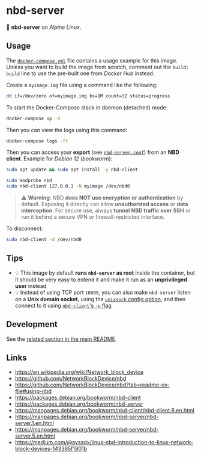 # nbd-server

:whale: **nbd-server** on _Alpine Linux_.

## Usage

The [`docker-compose.yml`](docker-compose.yml) file contains a usage example for this image. Unless you want to build the image from scratch, comment out the `build: build` line to use the pre-built one from _Docker Hub_ instead.

Create a `myimage.img` file using a command like the following:

```bash
dd if=/dev/zero of=myimage.img bs=1M count=32 status=progress
```

To start the Docker-Compose stack in daemon (detached) mode:

```bash
docker-compose up -d
```

Then you can view the logs using this command:

```bash
docker-compose logs -ft
```

Then you can access your **export** (see [`nbd-server.conf`](nbd-server.conf)) from an **NBD client**. Example for _Debian 12_ (_bookworm_):

```bash
sudo apt update && sudo apt install -y nbd-client

sudo modprobe nbd
sudo nbd-client 127.0.0.1 -N myimage /dev/nbd0
```

> :warning: **Warning**: NBD **does NOT use encryption or authentication** by default. Exposing it directly can allow **unauthorized access** or **data interception**. For secure use, always **tunnel NBD traffic over SSH** or run it behind a secure VPN or firewall-restricted interface.

To disconnect:

```bash
sudo nbd-client -d /dev/nbd0
```

## Tips

- :bulb: This image by default **runs `nbd-server` as root** inside the container, but it should be very easy to extend it and make it run as an **unprivileged user** instead
- :bulb: Instead of using TCP port `10809`, you can also make `nbd-server` listen on a **Unix domain socket**, using the [`unixsock` config option](https://manpages.debian.org/bookworm/nbd-server/nbd-server.5.en.html#unixsock), and then connect to it using [`nbd-client`'s `-u` flag](https://manpages.debian.org/bookworm/nbd-client/nbd-client.8.en.html#unix)

## Development

See the [related section in the main README](/README.md#development).

## Links

- https://en.wikipedia.org/wiki/Network_block_device
- https://github.com/NetworkBlockDevice/nbd
- https://github.com/NetworkBlockDevice/nbd?tab=readme-ov-file#using-nbd
- https://packages.debian.org/bookworm/nbd-client
- https://packages.debian.org/bookworm/nbd-server
- https://manpages.debian.org/bookworm/nbd-client/nbd-client.8.en.html
- https://manpages.debian.org/bookworm/nbd-server/nbd-server.1.en.html
- https://manpages.debian.org/bookworm/nbd-server/nbd-server.5.en.html
- https://medium.com/@aysadx/linux-nbd-introduction-to-linux-network-block-devices-143365f1901b
